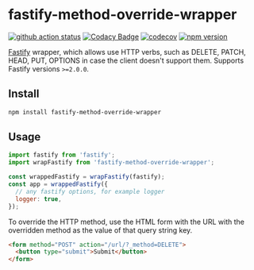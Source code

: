 # fastify-method-override-wrapper

[![github action status](https://github.com/corsicanec82/fastify-method-override-wrapper/workflows/Node%20CI/badge.svg)](https://github.com/corsicanec82/fastify-method-override-wrapper/actions)
[![Codacy Badge](https://app.codacy.com/project/badge/Grade/42d88e5305a2463ebacf8acc93c643c6)](https://www.codacy.com/gh/corsicanec82/fastify-method-override-wrapper/dashboard?utm_source=github.com&amp;utm_medium=referral&amp;utm_content=corsicanec82/fastify-method-override-wrapper&amp;utm_campaign=Badge_Grade)
[![codecov](https://codecov.io/gh/corsicanec82/fastify-method-override-wrapper/branch/main/graph/badge.svg?token=PO0FKHV8ZO)](https://codecov.io/gh/corsicanec82/fastify-method-override-wrapper)
[![npm version](https://badge.fury.io/js/fastify-method-override-wrapper.svg)](https://badge.fury.io/js/fastify-method-override-wrapper)

[Fastify](http://fastify.io/) wrapper, which allows use HTTP verbs, such as DELETE, PATCH, HEAD, PUT, OPTIONS in case the client doesn't support them. Supports Fastify versions `>=2.0.0`.

## Install

```sh
npm install fastify-method-override-wrapper
```

## Usage

``` javascript
import fastify from 'fastify';
import wrapFastify from 'fastify-method-override-wrapper';

const wrappedFastify = wrapFastify(fastify);
const app = wrappedFastify({
  // any fastify options, for example logger
  logger: true,
});
```

To override the HTTP method, use the HTML form with the URL with the overridden method as the value of that query string key.

```html
<form method="POST" action="/url/?_method=DELETE">
  <button type="submit">Submit</button>
</form>
```
